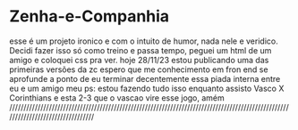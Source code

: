# Zenha-e-Companhia
esse é um projeto ironico e com o intuito de humor, nada nele e veridico.
 Decidi fazer isso só como treino e passa tempo, peguei um html de um amigo e coloquei css pra ver.
 hoje 28/11/23 estou publicando uma das primeiras versões da zc
 espero que me conhecimento em fron end se aprofunde a ponto de eu terminar decentemente essa piada interna entre eu e um amigo meu
 ps: estou fazendo tudo isso enquanto assisto Vasco X Corinthians e esta 2-3 que o vascao vire esse jogo, amém
 /////////////////////////////////////////////////////////////////////////////////////////////////////////////////////////////////
